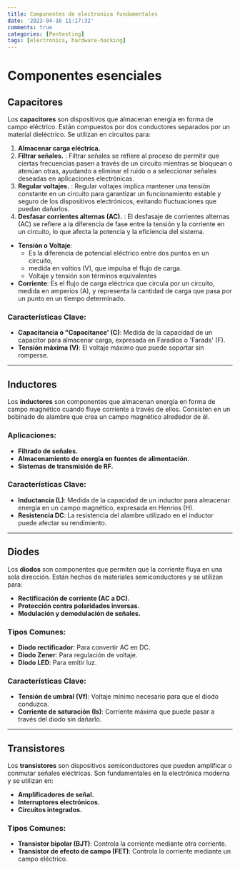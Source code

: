```yaml
---
title: Componentes de electronica fundamentales
date: '2023-04-16 11:17:32'
comments: true
categories: [Pentesting]
tags: [electronics, hardware-hacking]
---
```




#  Componentes esenciales

## Capacitores
Los **capacitores** son dispositivos que almacenan energía en forma de campo eléctrico. Están compuestos por dos conductores separados por un material dieléctrico. Se utilizan en circuitos para:

1.  **Almacenar carga eléctrica.**
2. **Filtrar señales.** : Filtrar señales se refiere al proceso de permitir que ciertas frecuencias pasen a través de un circuito mientras se bloquean o atenúan otras, ayudando a eliminar el ruido o a seleccionar señales deseadas en aplicaciones electrónicas.
3. **Regular voltajes.** : Regular voltajes implica mantener una tensión constante en un circuito para garantizar un funcionamiento estable y seguro de los dispositivos electrónicos, evitando fluctuaciones que puedan dañarlos. 
4. **Desfasar corrientes alternas (AC).**  : El desfasaje de corrientes alternas (AC) se refiere a la diferencia de fase entre la tensión y la corriente en un circuito, lo que afecta la potencia y la eficiencia del sistema. 

- **Tensión o Voltaje**: 
	- Es la diferencia de potencial eléctrico entre dos puntos en un circuito, 
	- medida en voltios (V), que impulsa el flujo de carga. 
	- Voltaje y tensión son términos equivalentes 
- **Corriente**: Es el flujo de carga eléctrica que circula por un circuito, medida en amperios (A), y representa la cantidad de carga que pasa por un punto en un tiempo determinado.

### Características Clave:
- **Capacitancia o "Capacitance' (C)**: Medida de la capacidad de un capacitor para almacenar carga, expresada en Faradios  o 'Farads' (F).
- **Tensión máxima (V)**: El voltaje máximo que puede soportar sin romperse.

---

## Inductores
Los **inductores** son componentes que almacenan energía en forma de campo magnético cuando fluye corriente a través de ellos. Consisten en un bobinado de alambre que crea un campo magnético alrededor de él.

### Aplicaciones:
- **Filtrado de señales.**
- **Almacenamiento de energía en fuentes de alimentación.**
- **Sistemas de transmisión de RF.**

### Características Clave:
- **Inductancia (L)**: Medida de la capacidad de un inductor para almacenar energía en un campo magnético, expresada en Henrios (H).
- **Resistencia DC**: La resistencia del alambre utilizado en el inductor puede afectar su rendimiento.

---

## Diodes
Los **diodos** son componentes que permiten que la corriente fluya en una sola dirección. Están hechos de materiales semiconductores y se utilizan para:

- **Rectificación de corriente (AC a DC).**
- **Protección contra polaridades inversas.**
- **Modulación y demodulación de señales.**

### Tipos Comunes:
- **Diodo rectificador**: Para convertir AC en DC.
- **Diodo Zener**: Para regulación de voltaje.
- **Diodo LED**: Para emitir luz.

### Características Clave:
- **Tensión de umbral (Vf)**: Voltaje mínimo necesario para que el diodo conduzca.
- **Corriente de saturación (Is)**: Corriente máxima que puede pasar a través del diodo sin dañarlo.

---

## Transistores
Los **transistores** son dispositivos semiconductores que pueden amplificar o conmutar señales eléctricas. Son fundamentales en la electrónica moderna y se utilizan en:

- **Amplificadores de señal.**
- **Interruptores electrónicos.**
- **Circuitos integrados.**

### Tipos Comunes:
- **Transistor bipolar (BJT)**: Controla la corriente mediante otra corriente.
- **Transistor de efecto de campo (FET)**: Controla la corriente mediante un campo eléctrico.

   
